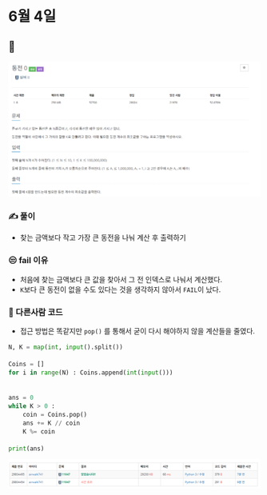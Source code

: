 # 6월 4일

## 🚩 

[![image-20210604101949515](README.assets/image-20210604101949515.png)](https://www.acmicpc.net/problem/11047)



### ✍ 풀이

- 찾는 금액보다 작고 가장 큰 동전을 나눠 계산 후 출력하기



### 😒 fail 이유

- 처음에 찾는 금액보다 큰 값을 찾아서 그 전 인덱스로 나눠서 계산했다.
-  `K`보다 큰 동전이 없을 수도 있다는 것을 생각하지 않아서 `FAIL`이 났다.





### 🎁 다른사람 코드

- 접근 방법은 똑같지만 `pop()` 를 통해서 굳이 다시 해야하지 않을 계산들을 줄였다.

```python
N, K = map(int, input().split())

Coins = []
for i in range(N) : Coins.append(int(input()))


ans = 0
while K > 0 :
    coin = Coins.pop()
    ans += K // coin
    K %= coin

print(ans)
```



![image-20210604102523998](README.assets/image-20210604102523998.png)

